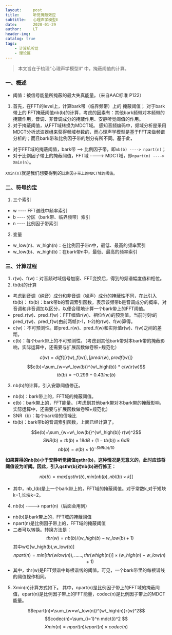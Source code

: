 ```yaml
---
layout:     post
title:      听觉掩蔽效应
subtitle:   心理声学模型Ⅱ
date:       2020-01-29
author:     LT
header-img: 
catalog: true
tags:
    - 计算机听觉
    - 理论篇
---
```


> 本文旨在于梳理“心理声学模型Ⅱ” 中，掩蔽阈值的计算。


### 一、概述
- 阈值：被信号能量所掩蔽的最大失真能量。（来自AAC标准 P122）
1. 首先，在FFT的level上，计算bark带（临界频带）上的 掩蔽阈值；
对于bark带上的 FFT掩蔽阈值nb(b)的计算，考虑的因素有：其他bark频带对本频带的掩蔽作用，音调、非音调成分的掩蔽作用、安静听觉阈值的作用。
2. 对于掩蔽阈值，从FFT域转换为MDCT域。
感知音频编码中，频域分析是采用MDCT分析滤波器组来获得频域参数的，而心理声学模型是基于FFT来做频谱分析的；而且bark带和比例因子带的划分有所不同。基于此，
- 对于FFT域的掩蔽阈值，bark带 --> 比例因子带，即`nb(b) ----> npart(n)`；
- 对于比例因子带上的掩蔽阈值，FFT域 ----> MDCT域，即`npart(n) ----> Xmin(n)`。

`Xmin(n)`就是我们想要得到的`比例因子带上的MDCT域的阈值`。


### 二、符号约定
1.  三个索引
- w ---- FFT谱线中频率索引
- b ---- 分区（bark带、临界频带）索引
- n ---- 比例因子带索引
2. 变量
- w_low(n)、w_high(n)：在比例因子带n中，最低、最高的频率索引
- w_low(b)、w_high(b)：在bark带n中，最低、最高的频率索引

### 三、计算过程
1. r(w)、f(w)：对音频时域信号加窗、FFT变换后，得到的频谱幅度值和相位。
2. tb(b)的计算
- 考虑到音调（纯音）成分和非音调（噪声）成分的掩蔽性不同，在此引入tb(b)：
tb(b)：bark带b的音调索引函数，表示该频带b是音调成分的概率，对音调和非音调加以区分，以便合理地计算一个bark带上的FFT阈值。
- pred_r(w)、pred_f(w)：FFT幅值r(w)、相位f(w)的预测值。当前时刻t的pred_r(w)、pred_f(w)由前两帧(t-1，t-2)的r(w)、f(w)算得。
- c(w)：不可预测性。即pred_r(w)、pred_f(w)和实际值r(w)、f(w)之间的差距。
- c(b)：每个bark带上的不可预测性。（考虑到其他bark带对本bark带的掩蔽影响，实际运算中，还需要与扩展函数做卷积+规范化）

$$c(w)= diff\{[r(w),f(w)],[pred _⁡r (w),pred _⁡f (w)]\}$$
$$c(b)=\sum_{w=w\_low(b)}^{w\_⁡high(b)} * c(w)r(w)$$
$$tb(b) = -0.299-0.43 ln⁡c(b)$$

3. nb(b)的计算，引入安静阈值修正。
- nb(b)：bark带上的，FFT域的掩蔽阈值。
- e(b)：bark带上的，FFT能量。（考虑到其他bark带对本bark带的掩蔽影响，实际运算中，还需要与扩展函数做卷积+规范化）
- SNR（b)：每个bark带的信噪比
- tb(b)：bark带b的音调索引函数，上面已经计算了。

$$e(b)=\sum_{w=w\_low(b)}^{w\_high(b)} r(w)^2$$
$$SNR(b)=tb(b)×18dB+(1-tb(b))×6dB$$
$$nb(b)=e(b)×10^{-SNR(b)/10}$$

**如果算得的nb(b)小于安静听觉阈值qsthr(b)，这种情况是无意义的，此时应该将阈值设为听阈。因此，引入qsthr(b)对nb(b)进行修正：**

$$nb(b)=max⁡[qsthr(b), min⁡[nb(b),nb _⁡l (b)×k] ]$$

- 其中，nb_l(b)是上一个bark带上的，FFT域的掩蔽阈值。对于常数k,对于短块k=1,长块k=2。

4. nb(b) ----> npart(n)（后面会用到）
- nb(b)是bark带上的，FFT域的掩蔽阈值
- npart(n)是比例因子带上的，FFT域的掩蔽阈值
- 二者可以转换。转换方法是：
$$thr(w) = nb(b)/(w\_⁡high(b)-w\_⁡low(b)+1)$$
其中w∈[w_⁡high(b),w_⁡low(b)]
$$npart(n) = min⁡[thr(w _⁡low(n)),......,thr(w_⁡high(n))]×(w\_⁡high(n)-w\_⁡low(n)+1)$$
- 其中，thr(w)是FFT频谱中每根谱线的阈值。可见，一个bark带里的每根谱线的阈值视作相同。

5. Xmin(n)计算方式如下。
其中，npart(n)是比例因子带上的FFT域的掩蔽阈值，epart(n)是比例因子带上的FFT能量，codec(n)是比例因子带上的MDCT能量。

$$epart(n)=\sum_{w=w\_⁡low(n)}^{w\_⁡high(n)}r(w)^2$$
$$codec(n)=\sum_{i=1}^n mdct(i)^2 $$
$$Xmin⁡(n)=npart(n)/epart(n)×codec(n)$$